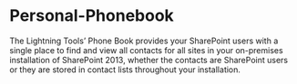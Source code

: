 # Personal-Phonebook
The Lightning Tools’ Phone Book provides your SharePoint users with a single place to find and view all contacts for all sites in your on-premises installation of SharePoint 2013, whether the contacts are SharePoint users or they are stored in contact lists throughout your installation.
